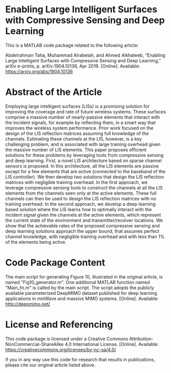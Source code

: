 # Enabling Large Intelligent Surfaces with Compressive Sensing and Deep Learning
This is a MATLAB code package related to the following article: 

Abdelrahman Taha, Muhammad Alrabeiah, and Ahmed Alkhateeb, “Enabling Large Intelligent Surfaces with Compressive Sensing and Deep Learning,” arXiv e-prints, p. arXiv:1904.10136, Apr 2019. [Online]. Available: https://arxiv.org/abs/1904.10136
# Abstract of the Article
Employing large intelligent surfaces (LISs) is a promising solution for improving the coverage and rate of future wireless systems. These surfaces comprise a massive number of nearly-passive elements that interact with the incident signals, for example by reflecting them, in a smart way that improves the wireless system performance. Prior work focused on the design of the LIS reflection matrices assuming full knowledge of the channels. Estimating these channels at the LIS, however, is a key challenging problem, and is associated with large training overhead given the massive number of LIS elements. This paper proposes efficient solutions for these problems by leveraging tools from compressive sensing and deep learning. First, a novel LIS architecture based on sparse channel sensors is proposed. In this architecture, all the LIS elements are passive except for a few elements that are active (connected to the baseband of the LIS controller). We then develop two solutions that design the LIS reflection matrices with negligible training overhead. In the first approach, we leverage compressive sensing tools to construct the channels at all the LIS elements from the channels seen only at the active elements. These full channels can then be used to design the LIS reflection matrices with no training overhead. In the second approach, we develop a deep learning based solution where the LIS learns how to optimally interact with the incident signal given the channels at the active elements, which represent the current state of the environment and transmitter/receiver locations. We show that the achievable rates of the proposed compressive sensing and deep learning solutions approach the upper bound, that assumes perfect channel knowledge, with negligible training overhead and with less than 1% of the elements being active.
# Code Package Content
The main script for generating Figure 10, illustrated in the original article, is named "Fig10_generator.m". 
One additional MATLAB function named "Main_fn.m" is called by the main script.
The script adopts the publicly available parameterized DeepMIMO dataset published for deep learning applications in mmWave and massive MIMO systems. [Online]. Available: http://deepmimo.net/
# License and Referencing
This code package is licensed under a Creative Commons Attribution-NonCommercial-ShareAlike 4.0 International License. [Online]. Available: https://creativecommons.org/licenses/by-nc-sa/4.0/

If you in any way use this code for research that results in publications, please cite our original article listed above.

